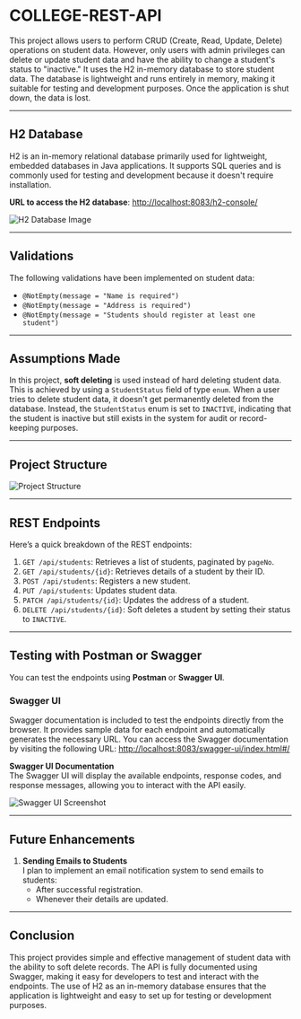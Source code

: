 # **COLLEGE-REST-API**

This project allows users to perform CRUD (Create, Read, Update, Delete) operations on student data. However, only users with admin privileges can delete or update student data and have the ability to change a student's status to "inactive." It uses the H2 in-memory database to store student data. The database is lightweight and runs entirely in memory, making it suitable for testing and development purposes. Once the application is shut down, the data is lost.

---

## **H2 Database**

H2 is an in-memory relational database primarily used for lightweight, embedded databases in Java applications. It supports SQL queries and is commonly used for testing and development because it doesn't require installation.

**URL to access the H2 database**: [http://localhost:8083/h2-console/](http://localhost:8083/h2-console/)

![H2 Database Image](https://github.com/user-attachments/assets/3d9ca197-069d-4a0f-af97-671e2efa7eb8)

---

## **Validations**

The following validations have been implemented on student data:  

- `@NotEmpty(message = "Name is required")`  
- `@NotEmpty(message = "Address is required")`  
- `@NotEmpty(message = "Students should register at least one student")`  

---

## **Assumptions Made**

In this project, **soft deleting** is used instead of hard deleting student data. This is achieved by using a `StudentStatus` field of type `enum`. When a user tries to delete student data, it doesn't get permanently deleted from the database. Instead, the `StudentStatus` enum is set to `INACTIVE`, indicating that the student is inactive but still exists in the system for audit or record-keeping purposes.

---

## **Project Structure**

![Project Structure](https://github.com/user-attachments/assets/86d9e2d3-c61a-4942-b5fc-c65c0d4a190d)

---

## **REST Endpoints**

Here’s a quick breakdown of the REST endpoints:  

1. `GET /api/students`: Retrieves a list of students, paginated by `pageNo`.  
2. `GET /api/students/{id}`: Retrieves details of a student by their ID.  
3. `POST /api/students`: Registers a new student.  
4. `PUT /api/students`: Updates student data.  
5. `PATCH /api/students/{id}`: Updates the address of a student.  
6. `DELETE /api/students/{id}`: Soft deletes a student by setting their status to `INACTIVE`.  

---

## **Testing with Postman or Swagger**

You can test the endpoints using **Postman** or **Swagger UI**.  

### **Swagger UI**

Swagger documentation is included to test the endpoints directly from the browser. It provides sample data for each endpoint and automatically generates the necessary URL. You can access the Swagger documentation by visiting the following URL: [http://localhost:8083/swagger-ui/index.html#/](http://localhost:8083/swagger-ui/index.html#/)

**Swagger UI Documentation**  
The Swagger UI will display the available endpoints, response codes, and response messages, allowing you to interact with the API easily.  

![Swagger UI Screenshot](https://github.com/user-attachments/assets/54fa7359-246d-4cf1-accc-972707e94ede)

---

## **Future Enhancements**

1. **Sending Emails to Students**  
   I plan to implement an email notification system to send emails to students:  
   - After successful registration.  
   - Whenever their details are updated.  

---

## **Conclusion**

This project provides simple and effective management of student data with the ability to soft delete records. The API is fully documented using Swagger, making it easy for developers to test and interact with the endpoints. The use of H2 as an in-memory database ensures that the application is lightweight and easy to set up for testing or development purposes.  
